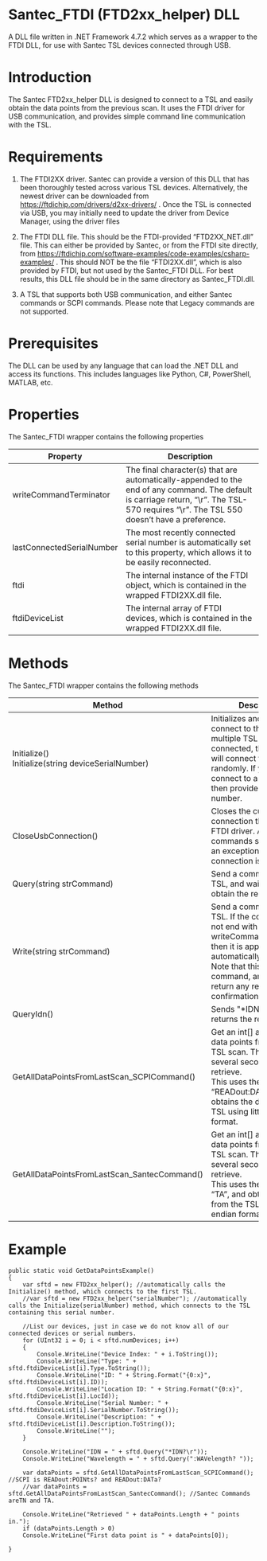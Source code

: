 <h1>Santec_FTDI (FTD2xx_helper) DLL</h1>

A DLL file written in .NET Framework 4.7.2 which serves as a wrapper to the FTDI DLL, for use with Santec TSL devices connected through USB. 

<h1>Introduction</h1>

The Santec FTD2xx_helper DLL is designed to connect to a TSL and easily obtain the data points from the previous scan. It uses the FTDI driver for USB communication, and provides simple command line communication with the TSL.

<h1>Requirements</h1>

1) The FTDI2XX driver. Santec can provide a version of this DLL that has been thoroughly tested across various TSL devices. Alternatively, the newest driver can be downloaded from https://ftdichip.com/drivers/d2xx-drivers/ . Once the TSL is connected via USB, you may initially need to update the driver from Device Manager, using the driver files

2) The FTDI DLL file. This should be the FTDI-provided “FTD2XX_NET.dll” file. This can either be provided by Santec, or from the FTDI site directly, from https://ftdichip.com/software-examples/code-examples/csharp-examples/ . This should NOT be the file “FTDI2XX.dll”, which is also provided by FTDI, but not used by the Santec_FTDI DLL.  For best results, this DLL file should be in the same directory as Santec_FTDI.dll. 

3) A TSL that supports both USB communication, and either Santec commands or SCPI commands. Please note that Legacy commands are not supported. 

<h1>Prerequisites</h1>

The DLL can be used by any language that can load the .NET DLL and access its functions. This includes languages like Python, C#, PowerShell, MATLAB, etc. 

<h1>Properties</h1>

The Santec_FTDI wrapper contains the following properties

|Property|Description|
|---|---|
|writeCommandTerminator | The final character(s) that are automatically-appended to the end of any command. The default is carriage return, “\r”. The TSL-570 requires “\r”. The TSL 550 doesn’t have a preference.|
|lastConnectedSerialNumber | The most recently connected serial number is automatically set to this property, which allows it to be easily reconnected.|
|ftdi | The internal instance of the FTDI object, which is contained in the wrapped FTDI2XX.dll file. |
|ftdiDeviceList | The internal array of FTDI devices, which is contained in the wrapped FTDI2XX.dll file. |

<h1>Methods</h1>

The Santec_FTDI wrapper contains the following methods

|Method|Description|
|---|---|
|Initialize()<br />Initialize(string deviceSerialNumber) | Initializes and attempts to connect to the TSL. If multiple TSL devices are connected, then Initialize() will connect to one randomly. If you need to connect to a specific TSL, then provide the serial number. <br/> |If the connection fails for any reason, then an exception is thrown.|
|CloseUsbConnection() | Closes the current USB connection through the FTDI driver. Any future commands sent will throw an exception, as the connection is closed.|
|Query(string strCommand) | Send a command to the TSL, and wait for and obtain the response. |
|Write(string strCommand) | Send a command to the TSL. If the command does not end with the writeCommandTerminator, then it is appended automatically. <br />Note that this only sends a command, and does not return any result or confirmation. |
|QueryIdn() | Sends "*IDN?" and returns the response.|
|GetAllDataPointsFromLastScan_SCPICommand() | Get an int[] array of all data points from the last TSL scan. This may take several seconds to retrieve. <br /> This uses the command “READout:DATa?”, and obtains the data from the TSL using little endian format. |
|GetAllDataPointsFromLastScan_SantecCommand() | Get an int[] array of all data points from the last TSL scan. This may take several seconds to retrieve. <br />This uses the command “TA”, and obtains the data from the TSL using big endian format.|

<h1>Example</h1>

```
public static void GetDataPointsExample()
{
    var sftd = new FTD2xx_helper(); //automatically calls the Initialize() method, which connects to the first TSL.
    //var sftd = new FTD2xx_helper("serialNumber"); //automatically calls the Initialize(serialNumber) method, which connects to the TSL containing this serial number.

    //List our devices, just in case we do not know all of our connected devices or serial numbers.
    for (UInt32 i = 0; i < sftd.numDevices; i++)
    {
        Console.WriteLine("Device Index: " + i.ToString());
        Console.WriteLine("Type: " + sftd.ftdiDeviceList[i].Type.ToString());
        Console.WriteLine("ID: " + String.Format("{0:x}", sftd.ftdiDeviceList[i].ID));
        Console.WriteLine("Location ID: " + String.Format("{0:x}", sftd.ftdiDeviceList[i].LocId));
        Console.WriteLine("Serial Number: " + sftd.ftdiDeviceList[i].SerialNumber.ToString());
        Console.WriteLine("Description: " + sftd.ftdiDeviceList[i].Description.ToString());
        Console.WriteLine("");
    }

    Console.WriteLine("IDN = " + sftd.Query("*IDN?\r"));
    Console.WriteLine("Wavelength = " + sftd.Query(":WAVelength? "));

    var dataPoints = sftd.GetAllDataPointsFromLastScan_SCPICommand(); //SCPI is READout:POINts? and READout:DATa?
    //var dataPoints = sftd.GetAllDataPointsFromLastScan_SantecCommand(); //Santec Commands areTN and TA. 

    Console.WriteLine("Retrieved " + dataPoints.Length + " points in.");
    if (dataPoints.Length > 0)
    Console.WriteLine("First data point is " + dataPoints[0]);

}
```
